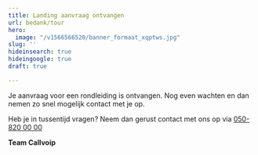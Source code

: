 ```yaml
---
title: Landing aanvraag ontvangen
url: bedank/tour
hero:
  image: "/v1566566520/banner_formaat_xqptws.jpg"
slug: ''
hideinsearch: true
hideingoogle: true
draft: true

---
```

Je aanvraag voor een rondleiding is ontvangen. Nog even wachten en dan nemen zo snel mogelijk contact met je op.

Heb je in tussentijd vragen? Neem dan gerust contact met ons op via [050-820 00 00](tel:+31508200000)

**Team Callvoip**